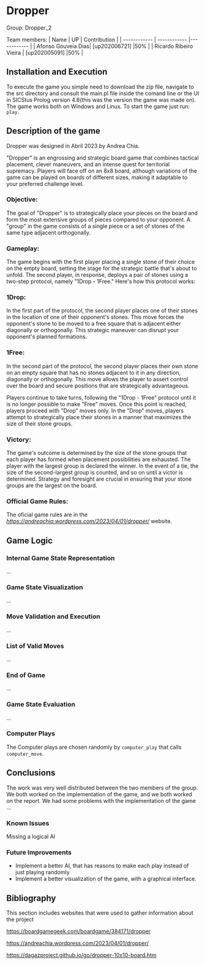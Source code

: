 # Dropper

Group: Dropper_2

Team members:
| Name                         | UP            | Contribution |
| ------------                 | ------------  |------------  |
| Afonso Gouveia Dias| [up202006721] |50%           |
| Ricardo Ribeiro Vieira     | [up202005091] |50%           |

## Installation and Execution

To execute the game you simple need to download the zip file, navigate to the src directory and consult the main.pl file inside the comand line or the UI in SICStus Prolog version 4.8(this was the version the game was made on). 
The game works both on Windows and Linux. To start the game just run:
``` play. ```

## Description of the game

Dropper was designed in Abril 2023 by Andrea Chia.

"Dropper" is an engrossing and strategic board game that combines tactical placement, clever maneuvers, and an intense quest for territorial supremacy. Players will face off on an 8x8 board, although variations of the game can be played on boards of different sizes, making it adaptable to your preferred challenge level.

### Objective:
The goal of "Dropper" is to strategically place your pieces on the board and form the most extensive groups of pieces compared to your opponent. A "group" in the game consists of a single piece or a set of stones of the same type adjacent orthogonally.

### Gameplay:
The game begins with the first player placing a single stone of their choice on the empty board, setting the stage for the strategic battle that's about to unfold. The second player, in response, deploys a pair of stones using a two-step protocol, namely "1Drop - 1Free." Here's how this protocol works:

### 1Drop:
In the first part of the protocol, the second player places one of their stones in the location of one of their opponent's stones. This move forces the opponent's stone to be moved to a free square that is adjacent either diagonally or orthogonally. This strategic maneuver can disrupt your opponent's planned formations.

### 1Free:
In the second part of the protocol, the second player places their own stone on an empty square that has no stones adjacent to it in any direction, diagonally or orthogonally. This move allows the player to assert control over the board and secure positions that are strategically advantageous.

Players continue to take turns, following the "1Drop - 1Free" protocol until it is no longer possible to make "Free" moves. Once this point is reached, players proceed with "Drop" moves only. In the "Drop" moves, players attempt to strategically place their stones in a manner that maximizes the size of their stone groups.

### Victory:
The game's outcome is determined by the size of the stone groups that each player has formed when placement possibilities are exhausted. The player with the largest group is declared the winner. In the event of a tie, the size of the second-largest group is counted, and so on until a victor is determined. Strategy and foresight are crucial in ensuring that your stone groups are the largest on the board.

### Official Game Rules: 
The oficial game rules are in the *https://andreachia.wordpress.com/2023/04/01/dropper/* website.

## Game Logic

### Internal Game State Representation
...
### Game State Visualization
...
### Move Validation and Execution
...
### List of Valid Moves
...
### End of Game
...
### Game State Evaluation
...
### Computer Plays
The Computer plays are chosen randomly by `computer_play` that calls `computer_move`. 

## Conclusions
The work was very well distributed between the two members of the group. We both worked on the implementation of the game, and we both worked on the report. We had some problems with the implementation of the game ...

### Known Issues

Missing a logical AI

### Future Improvements

- Implement a better AI, that has reasons to make each play instead of just playing randomly
- Implement a better visualization of the game, with a graphical interface.

## Bibliography

This section includes websites that were used to gather information about the project

https://boardgamegeek.com/boardgame/384171/dropper

https://andreachia.wordpress.com/2023/04/01/dropper/

https://dagazproject.github.io/go/dropper-10x10-board.htm
